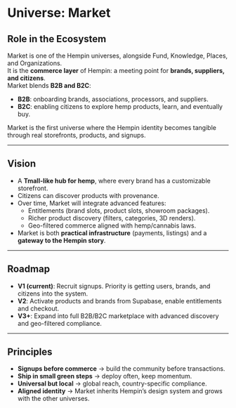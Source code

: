 # Universe: Market

## Role in the Ecosystem
Market is one of the Hempin universes, alongside Fund, Knowledge, Places, and Organizations.  
It is the **commerce layer** of Hempin: a meeting point for **brands, suppliers, and citizens**.  
Market blends **B2B and B2C**:

- **B2B**: onboarding brands, associations, processors, and suppliers.  
- **B2C**: enabling citizens to explore hemp products, learn, and eventually buy.  

Market is the first universe where the Hempin identity becomes tangible through real storefronts, products, and signups.

---

## Vision
- A **Tmall-like hub for hemp**, where every brand has a customizable storefront.  
- Citizens can discover products with provenance.  
- Over time, Market will integrate advanced features:
  - Entitlements (brand slots, product slots, showroom packages).
  - Richer product discovery (filters, categories, 3D renders).
  - Geo-filtered commerce aligned with hemp/cannabis laws.  
- Market is both **practical infrastructure** (payments, listings) and a **gateway to the Hempin story**.

---

## Roadmap
- **V1 (current)**: Recruit signups. Priority is getting users, brands, and citizens into the system.  
- **V2**: Activate products and brands from Supabase, enable entitlements and checkout.  
- **V3+**: Expand into full B2B/B2C marketplace with advanced discovery and geo-filtered compliance.

---

## Principles
- **Signups before commerce** → build the community before transactions.  
- **Ship in small green steps** → deploy often, keep momentum.  
- **Universal but local** → global reach, country-specific compliance.  
- **Aligned identity** → Market inherits Hempin’s design system and grows with the other universes.
